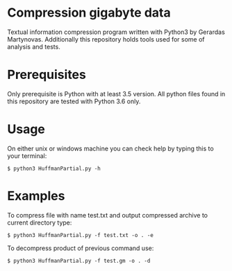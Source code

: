 # Compression gigabyte data
Textual information compression program written with Python3 by Gerardas Martynovas.
Additionally this repository holds tools used for some of analysis and tests.

# Prerequisites
Only prerequisite is Python with at least 3.5 version.
All python files found in this repository are tested with Python 3.6 only.

# Usage
On either unix or windows machine you can check help by typing this to your terminal:
```
$ python3 HuffmanPartial.py -h
```

# Examples
To compress file with name test.txt and output compressed archive to current directory type:
```
$ python3 HuffmanPartial.py -f test.txt -o . -e
```

To decompress product of previous command use:
```
$ python3 HuffmanPartial.py -f test.gm -o . -d
```

